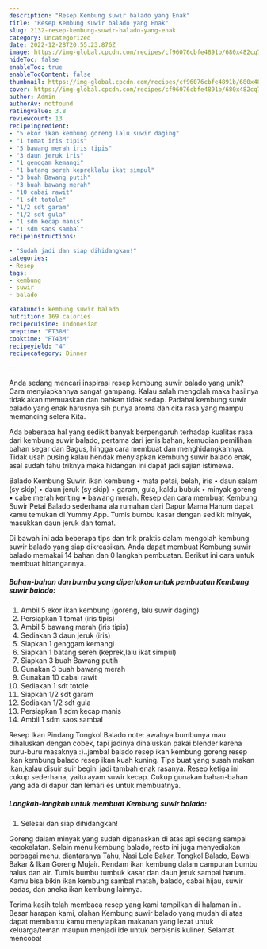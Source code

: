 ```yaml
---
description: "Resep Kembung suwir balado yang Enak"
title: "Resep Kembung suwir balado yang Enak"
slug: 2132-resep-kembung-suwir-balado-yang-enak
category: Uncategorized
date: 2022-12-28T20:55:23.876Z
image: https://img-global.cpcdn.com/recipes/cf96076cbfe4891b/680x482cq70/kembung-suwir-balado-foto-resep-utama.jpg
hideToc: false
enableToc: true
enableTocContent: false
thumbnail: https://img-global.cpcdn.com/recipes/cf96076cbfe4891b/680x482cq70/kembung-suwir-balado-foto-resep-utama.jpg
cover: https://img-global.cpcdn.com/recipes/cf96076cbfe4891b/680x482cq70/kembung-suwir-balado-foto-resep-utama.jpg
author: Admin
authorAv: notfound
ratingvalue: 3.8
reviewcount: 13
recipeingredient:
- "5 ekor ikan kembung goreng lalu suwir daging"
- "1 tomat iris tipis"
- "5 bawang merah iris tipis"
- "3 daun jeruk iris"
- "1 genggam kemangi"
- "1 batang sereh kepreklalu ikat simpul"
- "3 buah Bawang putih"
- "3 buah bawang merah"
- "10 cabai rawit"
- "1 sdt totole"
- "1/2 sdt garam"
- "1/2 sdt gula"
- "1 sdm kecap manis"
- "1 sdm saos sambal"
recipeinstructions:

- "Sudah jadi dan siap dihidangkan!"
categories:
- Resep
tags:
- kembung
- suwir
- balado

katakunci: kembung suwir balado 
nutrition: 169 calories
recipecuisine: Indonesian
preptime: "PT38M"
cooktime: "PT43M"
recipeyield: "4"
recipecategory: Dinner

---
```





Anda sedang mencari inspirasi resep kembung suwir balado yang unik? Cara menyiapkannya sangat gampang. Kalau salah mengolah maka hasilnya tidak akan memuaskan dan bahkan tidak sedap. Padahal kembung suwir balado yang enak harusnya sih punya aroma dan cita rasa yang mampu memancing selera Kita.





Ada beberapa hal yang sedikit banyak berpengaruh terhadap kualitas rasa dari kembung suwir balado, pertama dari jenis bahan, kemudian pemilihan bahan segar dan Bagus, hingga cara membuat dan menghidangkannya. Tidak usah pusing kalau hendak menyiapkan kembung suwir balado enak,      asal sudah tahu triknya maka hidangan ini dapat jadi sajian istimewa.














Balado Kembung Suwir. ikan kembung • mata petai, belah, iris • daun salam (sy skip) • daun jeruk (sy skip) • garam, gula, kaldu bubuk • minyak goreng • cabe merah keriting • bawang merah. Resep dan cara membuat Kembung Suwir Petai Balado sederhana ala rumahan dari Dapur Mama Hanum dapat kamu temukan di Yummy App. Tumis bumbu kasar dengan sedikit minyak, masukkan daun jeruk dan tomat.






Di bawah ini ada beberapa tips dan trik praktis dalam mengolah kembung suwir balado yang siap dikreasikan. Anda dapat membuat Kembung suwir balado memakai 14 bahan dan 0 langkah pembuatan. Berikut ini cara untuk membuat hidangannya.

<!--inarticleads1-->

##### Bahan-bahan dan bumbu yang diperlukan untuk pembuatan Kembung suwir balado:

1. Ambil 5 ekor ikan kembung (goreng, lalu suwir daging)
1. Persiapkan 1 tomat (iris tipis)
1. Ambil 5 bawang merah (iris tipis)
1. Sediakan 3 daun jeruk (iris)
1. Siapkan 1 genggam kemangi
1. Siapkan 1 batang sereh (keprek,lalu ikat simpul)
1. Siapkan 3 buah Bawang putih
1. Gunakan 3 buah bawang merah
1. Gunakan 10 cabai rawit
1. Sediakan 1 sdt totole
1. Siapkan 1/2 sdt garam
1. Sediakan 1/2 sdt gula
1. Persiapkan 1 sdm kecap manis
1. Ambil 1 sdm saos sambal


Resep Ikan Pindang Tongkol Balado note: awalnya bumbunya mau dihaluskan dengan cobek, tapi jadinya dihaluskan pakai blender karena buru-buru masaknya :)..jambal balado resep ikan kembung goreng resep ikan kembung balado resep ikan kuah kuning. Tips buat yang susah makan ikan,kalau disuir suir begini jadi tambah enak rasanya. Resep ketiga ini cukup sederhana, yaitu ayam suwir kecap. Cukup gunakan bahan-bahan yang ada di dapur dan lemari es untuk membuatnya. 

<!--inarticleads2-->

##### Langkah-langkah untuk membuat Kembung suwir balado:


1. Selesai dan siap dihidangkan!

Goreng dalam minyak yang sudah dipanaskan di atas api sedang sampai kecokelatan. Selain menu kembung balado, resto ini juga menyediakan berbagai menu, diantaranya Tahu, Nasi Lele Bakar, Tongkol Balado, Bawal Bakar &amp; Ikan Goreng Mujair. Rendam ikan kembung dalam campuran bumbu halus dan air. Tumis bumbu tumbuk kasar dan daun jeruk sampai harum. Kamu bisa bikin ikan kembung sambal matah, balado, cabai hijau, suwir pedas, dan aneka ikan kembung lainnya. 

Terima kasih telah membaca resep yang kami tampilkan di halaman ini. Besar harapan kami, olahan Kembung suwir balado yang mudah di atas dapat membantu kamu menyiapkan makanan yang lezat untuk keluarga/teman maupun menjadi ide untuk berbisnis kuliner. Selamat mencoba!
